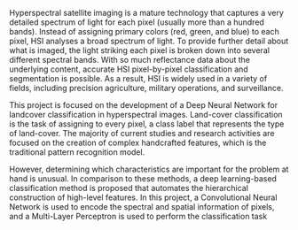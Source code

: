 Hyperspectral satellite imaging is a mature technology that captures a very detailed spectrum of light for each pixel (usually more than a hundred bands). Instead of assigning primary colors (red, green, and blue) to each pixel, HSI analyses a broad spectrum of light. To provide further detail about what is imaged, the light striking each pixel is broken down into several different spectral bands. With so much reflectance data about the underlying content, accurate HSI pixel-by-pixel classification and segmentation is possible. As a result, HSI is widely used in a variety of fields, including precision agriculture, military operations, and surveillance.

This project is focused on the development of a Deep Neural Network for landcover classification in hyperspectral images. Land-cover classification is the task of assigning to every pixel, a class label that represents the type of land-cover. The majority of current studies and research activities are focused on the creation of complex handcrafted features, which is the traditional pattern recognition model.

However, determining which characteristics are important for the problem at hand is unusual. In comparison to these methods, a deep learning-based classification method is proposed that automates the hierarchical construction of high-level features. In this project, a Convolutional Neural Network is used to encode the spectral and spatial information of pixels, and a Multi-Layer Perceptron is used to perform the classification task
